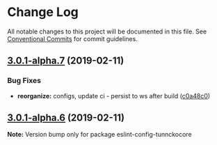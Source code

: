 # Change Log

All notable changes to this project will be documented in this file.
See [Conventional Commits](https://conventionalcommits.org) for commit guidelines.

## [3.0.1-alpha.7](https://github.com/tunnckoCore/hq/compare/eslint-config-tunnckocore@3.0.1-alpha.6...eslint-config-tunnckocore@3.0.1-alpha.7) (2019-02-11)


### Bug Fixes

* **reorganize:** configs, update ci - persist to ws after build ([c0a48c0](https://github.com/tunnckoCore/hq/commit/c0a48c0))





## [3.0.1-alpha.6](https://github.com/tunnckoCore/hq/compare/eslint-config-tunnckocore@3.0.1-alpha.5...eslint-config-tunnckocore@3.0.1-alpha.6) (2019-02-11)

**Note:** Version bump only for package eslint-config-tunnckocore
